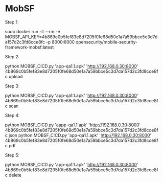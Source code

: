 # MobSF

Step 1:

sudo docker run -it --rm -e MOBSF_API_KEY=4b869c0b5fef83e8d7205f0fe68d50e1a7a59bbce5c3d7da157d2c3fd8cce8fc -p 8000:8000 opensecurity/mobile-security-framework-mobsf:latest

Step 2:

python MOBSF_CICD.py 'app-qa1.1.apk' 'http://192.168.0.30:8000' 4b869c0b5fef83e8d7205f0fe68d50e1a7a59bbce5c3d7da157d2c3fd8cce8fc upload

Step 3:

python MOBSF_CICD.py 'app-qa1.1.apk' 'http://192.168.0.30:8000' 4b869c0b5fef83e8d7205f0fe68d50e1a7a59bbce5c3d7da157d2c3fd8cce8fc scan

Step 4:

python MOBSF_CICD.py 'aapp-qa1.1.apk' 'http://192.168.0.30:8000' 4b869c0b5fef83e8d7205f0fe68d50e1a7a59bbce5c3d7da157d2c3fd8cce8fc json
python MOBSF_CICD.py 'app-qa1.1.apk' 'http://192.168.0.30:8000' 4b869c0b5fef83e8d7205f0fe68d50e1a7a59bbce5c3d7da157d2c3fd8cce8fc pdf

Step 5:

python MOBSF_CICD.py 'app-qa1.1.apk' 'http://192.168.0.30:8000' 4b869c0b5fef83e8d7205f0fe68d50e1a7a59bbce5c3d7da157d2c3fd8cce8fc delete 
